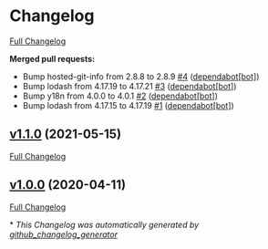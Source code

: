 # Changelog

[Full Changelog](https://github.com/dekelev/express-cassandra-swagger/compare/v1.1.0...HEAD)

**Merged pull requests:**

- Bump hosted-git-info from 2.8.8 to 2.8.9 [\#4](https://github.com/dekelev/express-cassandra-swagger/pull/4) ([dependabot[bot]](https://github.com/apps/dependabot))
- Bump lodash from 4.17.19 to 4.17.21 [\#3](https://github.com/dekelev/express-cassandra-swagger/pull/3) ([dependabot[bot]](https://github.com/apps/dependabot))
- Bump y18n from 4.0.0 to 4.0.1 [\#2](https://github.com/dekelev/express-cassandra-swagger/pull/2) ([dependabot[bot]](https://github.com/apps/dependabot))
- Bump lodash from 4.17.15 to 4.17.19 [\#1](https://github.com/dekelev/express-cassandra-swagger/pull/1) ([dependabot[bot]](https://github.com/apps/dependabot))

## [v1.1.0](https://github.com/dekelev/express-cassandra-swagger/tree/v1.1.0) (2021-05-15)

[Full Changelog](https://github.com/dekelev/express-cassandra-swagger/compare/v1.0.0...v1.1.0)

## [v1.0.0](https://github.com/dekelev/express-cassandra-swagger/tree/v1.0.0) (2020-04-11)

[Full Changelog](https://github.com/dekelev/express-cassandra-swagger/compare/a3fda3fb8d30bc06b647e82c0b213e206b01a29d...v1.0.0)



\* *This Changelog was automatically generated by [github_changelog_generator](https://github.com/github-changelog-generator/github-changelog-generator)*
